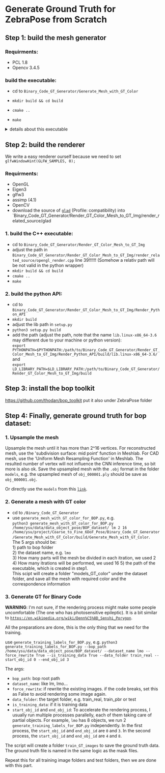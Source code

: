 # Generate Ground Truth for ZebraPose from Scratch

## Step 1: build the mesh generator

### Requirments:
- PCL 1.8
- Opencv 3.4.5

### build the executable:

- cd to `Binary_Code_GT_Generator/Generate_Mesh_with_GT_Color`

- `mkdir build && cd build`

- `cmake ..`

- `make`

<details>
  <summary>details about this executable</summary>
We collapse this section because we also have a python API for this.

The executable `Generate_Mesh_with_GT_Label` takes the following args as input:

1. How many parts will the mesh be divided in each itration
2. How many itrations will be performed
3. The path to the orginal mesh in obj file
4. The output path to txt file, which stores the correspondence point position and its class id
5. The output for the mesh file

Example:
If we want to divide the mesh into 2^32 parts, we can use
`./Generate_Mesh_with_GT_Color 2 32 PATH_TO_MODEL/obj_000001.obj ..PATH_FOR_OUTPUT/correspondence_id.txt PATH_FOR_OUTPUT/obj_000001.ply`

or,

`./Generate_Mesh_with_GT_Color 4 16 PATH_TO_MODEL/obj_000001.obj PATH_FOR_OUTPUT/correspondence_id.txt PATH_FOR_OUTPUT/obj_000001.ply`

Note:

The number of faces in the mesh should be larger than 2^32. If not, we can generate more faces without changing the object shape using Meshlab.
  
</details>


## Step 2: build the renderer
We write a easy renderer ourself because we need to set
`glfwWindowHint(GLFW_SAMPLES, 0);`

### Requirments:
- OpenGL
- Eigen3
- glfw3
- assimp (4.1)
- OpenCV
- download the source of [`glad`](https://glad.dav1d.de/) (Profile: compatibility) into `Binary_Code_GT_Generator/Render_GT_Color_Mesh_to_GT_Img/render_related_source/glad


### 1. build the C++ executable:

- cd to `Binary_Code_GT_Generator/Render_GT_Color_Mesh_to_GT_Img`
- adjust the path in `Binary_Code_GT_Generator/Render_GT_Color_Mesh_to_GT_Img/render_related_source/opengl_render.cpp` line 39!!!!!! (Somehow a relativ path will be not valid in the python wrapper)
- `mkdir build && cd build`
- `cmake ..`
- `make`


### 2. build the python API:
- cd to `Binary_Code_GT_Generator/Render_GT_Color_Mesh_to_GT_Img/Render_Python_API`
- `mkdir build`
- adjust the lib path in `setup.py`
- `python3 setup.py build`
- add the path (adjust the path, note that the name `lib.linux-x86_64-3.6` may different due to your machine or python version):  
`export PYTHONPATH=$PYTHONPATH:/path/to/Binary_Code_GT_Generator/Render_GT_Color_Mesh_to_GT_Img/Render_Python_API/build/lib.linux-x86_64-3.6/`  
and  
`export LD_LIBRARY_PATH=$LD_LIBRARY_PATH:/path/to/Binary_Code_GT_Generator/Render_GT_Color_Mesh_to_GT_Img/build`


## Step 3: install the bop toolkit
https://github.com/thodan/bop_toolkit
put it also under ZebraPose folder


## Step 4: Finally, generate ground truth for bop dataset:
### 1. Upsample the mesh 

Upsample the mesh until it has more than 2^16 vertices. For reconstructed mesh,  use the 'subdivision surface: mid point' function in Meshlab. For CAD mesh, use the 'Uniform Mesh Resampling Function' in Meshlab. The resulted number of vertex will not influence the CNN inference time, so bit more is also ok. Save the upsampled mesh with the `.obj` format in the folder `models`, e.g. the upsampled mesh of `obj_000001.ply` should be save as `obj_000001.obj`.

Or directly use the `models` from this [`link`](https://cloud.dfki.de/owncloud/index.php/s/zT7z7c3e666mJTW).

### 2. Generate a mesh with GT color

- cd to `/Binary_Code_GT_Generator`
- use `generate_mesh_with_GT_color_for_BOP.py`, e.g.  
`python3 generate_mesh_with_GT_color_for_BOP.py /home/ysu/data/data_object_pose/BOP_dataset/ lm 2 16 /home/ysu/project/Coarse_to_Fine_6DoF_Pose/Binary_Code_GT_Generator/Generate_Mesh_with_GT_Color/build/Generate_Mesh_with_GT_Color`.   
The 5 args should be:  
1\) path to bop folder  
2\) the dataset name, e.g. `lmo`  
3\) How many parts will the mesh be divided in each itration, we used 2  
4\) How many itrations will be performed, we used 16
5\) the path of the executable, which is created in step1.  
This scipt will create a folder "models_GT_color" under the dataset folder, and save all the mesh with required color and the correspondence information

### 3. Generate GT for Binary Code
<strong>WARNING</strong>: I'm not sure, if the rendering process might make some people uncomfortable (The one who has photosensitive epileptic). It is a bit similar to [`https://en.wikipedia.org/wiki/Denn%C5%8D_Senshi_Porygon`](https://en.wikipedia.org/wiki/Denn%C5%8D_Senshi_Porygon).

All the preparations are done, this is the only thing that we need for the training.  

use `generate_training_labels_for_BOP.py`, e.g. `python3 generate_training_labels_for_BOP.py --bop_path /home/ysu/data/data_object_pose/BOP_dataset/ --dataset_name lmo --force_rewrite True --is_training_data True --data_folder train_real --start_obj_id 0 --end_obj_id 3`

The args:
- `bop_path`: bop root path
- `dataset_name`: like lm, lmo...
- `force_rewrite`: if rewrite the existing images. if the code breaks, set this as False to avoid rendering some image again.
- `data_folder`: the target folder, e.g. train_real, train_pbr or test
- `is_training_data`: if it is training data
- `start_obj_id` and `end_obj_id`: To accelerate the rendering process, I usually run multiple processes parallelly, each of them taking care of partial objects. For example, `lmo` has 8 objects, we run 2 `generate_training_labels_for_BOP.py` independently. In the first process, the `start_obj_id` and `end_obj_id` are `0` and `3`. In the second process, the `start_obj_id` and `end_obj_id` are `4` and `8`.

The script will create a folder `train_GT_images` to save the ground truth data. The ground truth file is named in the same logic as the mask
files. 

Repeat this for all training image folders and test folders, then we are done with this part.




